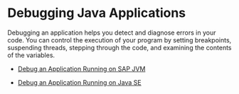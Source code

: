<!-- loio1e7376fa1a8a4cefbed5c87693af4e6a -->

# Debugging Java Applications



Debugging an application helps you detect and diagnose errors in your code. You can control the execution of your program by setting breakpoints, suspending threads, stepping through the code, and examining the contents of the variables.

-   [Debug an Application Running on SAP JVM](debug-an-application-running-on-sap-jvm-ef7fbdb.md)

-   [Debug an Application Running on Java SE](debug-an-application-running-on-java-se-0d6e305.md)


